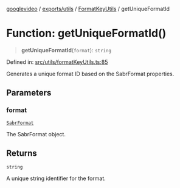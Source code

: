 [googlevideo](../../../../../README.md) / [exports/utils](../../../README.md) / [FormatKeyUtils](../README.md) / getUniqueFormatId

# Function: getUniqueFormatId()

> **getUniqueFormatId**(`format`): `string`

Defined in: [src/utils/formatKeyUtils.ts:85](https://github.com/LuanRT/googlevideo/blob/dbf946453f309f019ca5c8a163ede31e16e7831d/src/utils/formatKeyUtils.ts#L85)

Generates a unique format ID based on the SabrFormat properties.

## Parameters

### format

[`SabrFormat`](../../../../../types/shared/interfaces/SabrFormat.md)

The SabrFormat object.

## Returns

`string`

A unique string identifier for the format.
